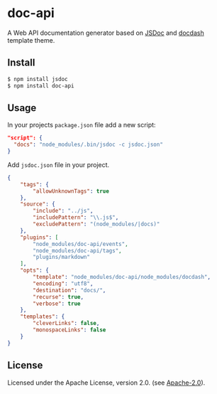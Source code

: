 # doc-api

A Web API documentation generator based on [JSDoc](https://github.com/jsdoc/jsdoc) and [docdash](https://github.com/clenemt/docdash) template theme.

## Install

```bash
$ npm install jsdoc
$ npm install doc-api
```

## Usage
In your projects `package.json` file add a new script:

```json
"script": {
  "docs": "node_modules/.bin/jsdoc -c jsdoc.json"
}
```

Add `jsdoc.json` file in your project.


```json
{
    "tags": {
        "allowUnknownTags": true
    },
    "source": {
        "include": "../js",
        "includePattern": "\\.js$",
        "excludePattern": "(node_modules/|docs)"
    },
    "plugins": [
        "node_modules/doc-api/events",
        "node_modules/doc-api/tags",
        "plugins/markdown"
    ],
    "opts": {
        "template": "node_modules/doc-api/node_modules/docdash",
        "encoding": "utf8",
        "destination": "docs/",
        "recurse": true,
        "verbose": true
    },
    "templates": {
        "cleverLinks": false,
        "monospaceLinks": false
    }
}
```

## License
Licensed under the Apache License, version 2.0. (see [Apache-2.0](LICENSE.md)).
